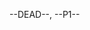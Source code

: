 --DEAD--, --P1--
<div class="NPC"
data-name="Skelgrond"
data-race="Člověk"
data-profession="Druid"
data-age="?"
data-location="okolí Elakdetu"
data-info="Informace o postavě"
data-description="Na první pohled sice charismatický, ale příliš slabý na to aby byl ještě schopen nějakého boje."
data-tasks="Seznam úkolů"
data-img="Images/Skelgrond.jpg"
></div>
